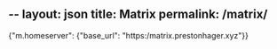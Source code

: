 --
layout: json
title: Matrix
permalink: /matrix/
---

{"m.homeserver": {"base_url": "https:/matrix.prestonhager.xyz"}}
